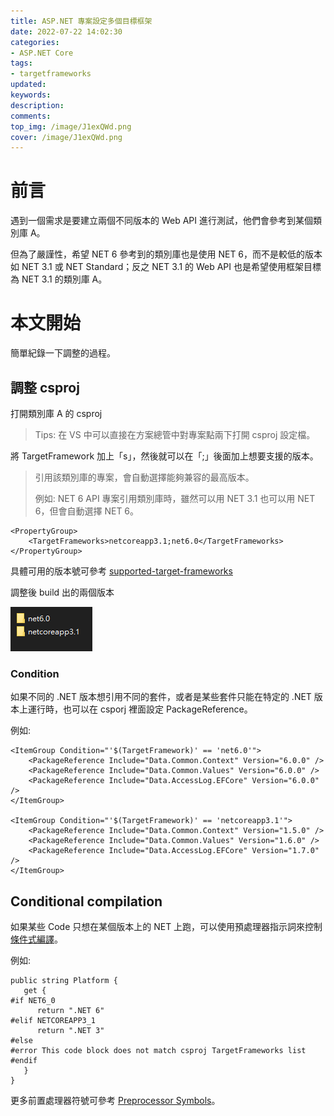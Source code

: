 ```yaml
---
title: ASP.NET 專案設定多個目標框架 
date: 2022-07-22 14:02:30
categories:
- ASP.NET Core
tags:
- targetframeworks
updated:
keywords:
description:
comments:
top_img: /image/J1exQWd.png
cover: /image/J1exQWd.png
---
```


# 前言
遇到一個需求是要建立兩個不同版本的 Web API 進行測試，他們會參考到某個類別庫 A。

但為了嚴謹性，希望 NET 6 參考到的類別庫也是使用 NET 6，而不是較低的版本如 NET 3.1 或 NET Standard；反之 NET 3.1 的 Web API 也是希望使用框架目標為 NET 3.1 的類別庫 A。

# 本文開始
簡單紀錄一下調整的過程。

## 調整 csproj
打開類別庫 A 的 csproj

> Tips: 在 VS 中可以直接在方案總管中對專案點兩下打開 csproj 設定檔。

將 TargetFramework 加上「s」，然後就可以在「;」後面加上想要支援的版本。

> 引用該類別庫的專案，會自動選擇能夠兼容的最高版本。
> 
> 例如: NET 6 API 專案引用類別庫時，雖然可以用 NET 3.1 也可以用 NET 6，但會自動選擇 NET 6。

```=
<PropertyGroup>
    <TargetFrameworks>netcoreapp3.1;net6.0</TargetFrameworks>
</PropertyGroup>
```

具體可用的版本號可參考 [supported-target-frameworks](https://docs.microsoft.com/en-us/dotnet/standard/frameworks#supported-target-frameworks)

調整後 build 出的兩個版本

![Image](/image/XutLuQk.png)

### Condition
如果不同的 .NET 版本想引用不同的套件，或者是某些套件只能在特定的 .NET 版本上運行時，也可以在 csporj 裡面設定 PackageReference。

例如:

```=
<ItemGroup Condition="'$(TargetFramework)' == 'net6.0'">
    <PackageReference Include="Data.Common.Context" Version="6.0.0" />
    <PackageReference Include="Data.Common.Values" Version="6.0.0" />
    <PackageReference Include="Data.AccessLog.EFCore" Version="6.0.0" />
</ItemGroup>

<ItemGroup Condition="'$(TargetFramework)' == 'netcoreapp3.1'">
    <PackageReference Include="Data.Common.Context" Version="1.5.0" />
    <PackageReference Include="Data.Common.Values" Version="1.6.0" />
    <PackageReference Include="Data.AccessLog.EFCore" Version="1.7.0" />
</ItemGroup>
```

## Conditional compilation
如果某些 Code 只想在某個版本上的 NET 上跑，可以使用預處理器指示詞來控制[條件式編譯](https://docs.microsoft.com/en-us/dotnet/csharp/language-reference/preprocessor-directives#conditional-compilation)。

例如:

```=
public string Platform {
   get {
#if NET6_0
      return ".NET 6"
#elif NETCOREAPP3_1
      return ".NET 3"
#else
#error This code block does not match csproj TargetFrameworks list
#endif
   }
}
```

更多前置處理器符號可參考 [Preprocessor Symbols](https://docs.microsoft.com/en-us/dotnet/core/tutorials/libraries#preprocessor-symbols)。